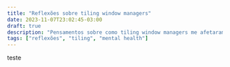 ```yaml
---
title: "Reflexões sobre tiling window managers"
date: 2023-11-07T23:02:45-03:00
draft: true
description: "Pensamentos sobre como tiling window managers me afetaram"
tags: ["reflexões", "tiling", "mental health"]
---
```

teste
